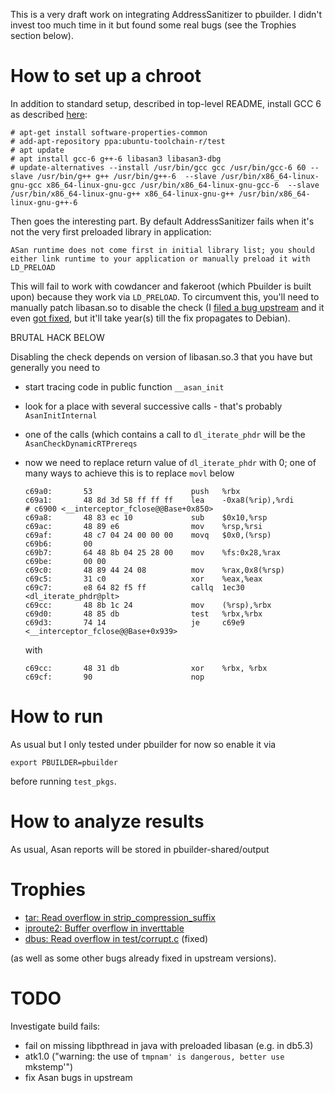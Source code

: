 This is a very draft work on integrating AddressSanitizer to pbuilder.
I didn't invest too much time in it but found some real bugs
(see the Trophies section below).

# How to set up a chroot

In addition to standard setup, described in top-level README,
install GCC 6 as described [here](http://askubuntu.com/questions/781972/how-can-i-update-gcc-5-3-to-6-1):

    # apt-get install software-properties-common
    # add-apt-repository ppa:ubuntu-toolchain-r/test
    # apt update
    # apt install gcc-6 g++-6 libasan3 libasan3-dbg
    # update-alternatives --install /usr/bin/gcc gcc /usr/bin/gcc-6 60 --slave /usr/bin/g++ g++ /usr/bin/g++-6  --slave /usr/bin/x86_64-linux-gnu-gcc x86_64-linux-gnu-gcc /usr/bin/x86_64-linux-gnu-gcc-6  --slave /usr/bin/x86_64-linux-gnu-g++ x86_64-linux-gnu-g++ /usr/bin/x86_64-linux-gnu-g++-6

Then goes the interesting part. By default AddressSanitizer fails when it's not the
very first preloaded library in application:

    ASan runtime does not come first in initial library list; you should either link runtime to your application or manually preload it with LD_PRELOAD

This will fail to work with cowdancer and fakeroot (which Pbuilder is built upon) because they work via `LD_PRELOAD`.
To circumvent this, you'll need to manually patch libasan.so to disable the check
(I [filed a bug upstream](https://github.com/google/sanitizers/issues/786) and
it even [got fixed](https://reviews.llvm.org/rL299188), but it'll take year(s) till the fix propagates to Debian).

BRUTAL HACK BELOW

Disabling the check depends on version of libasan.so.3 that you have but generally you need to
* start tracing code in public function `__asan_init`
* look for a place with several successive calls - that's probably `AsanInitInternal`
* one of the calls (which contains a call to `dl_iterate_phdr` will be the `AsanCheckDynamicRTPrereqs`
* now we need to replace return value of `dl_iterate_phdr` with 0; one of many ways to achieve this is
  to replace `movl` below

      c69a0:       53                      push   %rbx
      c69a1:       48 8d 3d 58 ff ff ff    lea    -0xa8(%rip),%rdi        # c6900 <__interceptor_fclose@@Base+0x850>
      c69a8:       48 83 ec 10             sub    $0x10,%rsp
      c69ac:       48 89 e6                mov    %rsp,%rsi
      c69af:       48 c7 04 24 00 00 00    movq   $0x0,(%rsp)
      c69b6:       00
      c69b7:       64 48 8b 04 25 28 00    mov    %fs:0x28,%rax
      c69be:       00 00
      c69c0:       48 89 44 24 08          mov    %rax,0x8(%rsp)
      c69c5:       31 c0                   xor    %eax,%eax
      c69c7:       e8 64 82 f5 ff          callq  1ec30 <dl_iterate_phdr@plt>
      c69cc:       48 8b 1c 24             mov    (%rsp),%rbx
      c69d0:       48 85 db                test   %rbx,%rbx
      c69d3:       74 14                   je     c69e9 <__interceptor_fclose@@Base+0x939>

  with

      c69cc:       48 31 db                xor    %rbx, %rbx
      c69cf:       90                      nop

# How to run

As usual but I only tested under pbuilder for now so enable it via

    export PBUILDER=pbuilder

before running `test_pkgs`.

# How to analyze results

As usual, Asan reports will be stored in pbuilder-shared/output

# Trophies

* [tar: Read overflow in strip_compression_suffix](https://savannah.gnu.org/support/index.php?109281)
* [iproute2: Buffer overflow in inverttable](http://lists.openwall.net/netdev/2017/03/24/56)
* [dbus: Read overflow in test/corrupt.c](https://bugs.freedesktop.org/show_bug.cgi?id=100568) (fixed)

(as well as some other bugs already fixed in upstream versions).

# TODO

Investigate build fails:
* fail on missing libpthread in java with preloaded libasan (e.g. in db5.3)
* atk1.0 ("warning: the use of `tmpnam' is dangerous, better use `mkstemp'")
* fix Asan bugs in upstream
